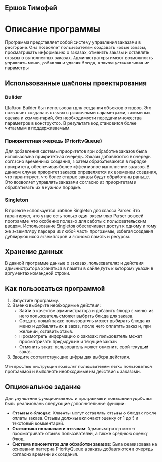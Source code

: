 ## Ершов Тимофей

# Описание программы

Программа представляет собой систему управления заказами в ресторане. Она позволяет пользователям создавать новые заказы, просматривать информацию о заказах, отменять заказы и оставлять отзывы о выполненных заказах. Администраторы имеют возможность управлять меню, добавляя и удаляя блюда, а также устанавливая их параметры.

## Использованные шаблоны проектирования

### Builder

Шаблон Builder был использован для создания объектов отзывов. Это позволяет создавать отзывы с различными параметрами, такими как оценка и комментарий, без необходимости передачи множества параметров в конструктор. В результате код становится более читаемым и поддерживаемым.

### Приоритетная очередь (PriorityQueue)

Для добавления системы приоритетов при обработке заказов была использована приоритетная очередь. Заказы добавляются в очередь согласно времени их создания, а затем обрабатываются в порядке приоритета, обеспечивая более эффективное выполнение заказов. В данном случае приоритет заказов определяется их временем создания, что гарантирует, что более старые заказы будут обработаны раньше. Это позволяет управлять заказами согласно их приоритетам и обрабатывать их в нужном порядке.

### Singleton

В проекте используется шаблон Singleton для класса Parser. Это гарантирует, что у нас есть только один экземпляр Parser во всей программе, что особенно полезно для работы с пользовательским вводом. Использование Singleton обеспечивает доступ к одному и тому же экземпляру парсера из любой части программы, избегая создания дублирующихся экземпляров и экономя память и ресурсы.

## Хранение данных

 В данной программе данные о заказах, пользователях и действия администратора храняться в памяти в файле,путь к которому указан в аргументах командной строки.

## Как пользоваться программой

1. Запустите программу.
2. В меню выберите необходимые действия:
    - Зайти в качестве администратора и добавить блюдо в меню, из него пользователь сможет выбрать блюда для заказа.
   - Создать новый заказ: пользователь может выбирать блюда из меню и добавлять их в заказ, после чего оплатить заказ и, при желании, оставить отзыв.
   - Просмотреть информацию о заказах: пользователь может просматривать предыдущие и текущие заказы.
   - Отменить заказ: пользователь может отменить свой текущий заказ.
3. Вводите соответствующие цифры для выбора действия.

Эти простые инструкции позволят пользователям легко пользоваться программой и выполнять необходимые им действия с заказами.

## Опциональное задание

Для улучшения функциональности программы и повышения удобства были реализованы следующие дополнительные функции:

- **Отзывы о блюдах**: Клиенты могут оставлять отзывы о блюдах после оплаты заказа. Отзывы должны включают оценку от 1 до 5 и текстовый комментарий.
- **Статистика по заказам и отзывам**: Админимтратор может просматривать отзывы пользователей, а также среднюю оценку блюд.
- **Система приоритетов для обработки заказов**: Была реализована на основании паттерна PriorityQueue а заказы добавляются в очередь согласно времени их создания.